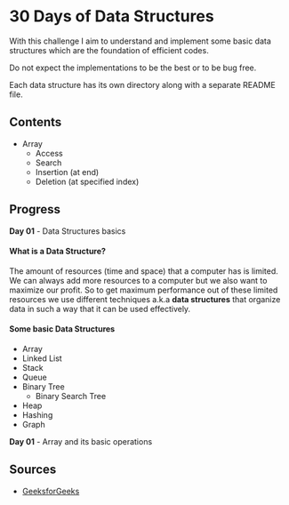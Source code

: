 
# 30 Days of Data Structures

With this challenge I aim to understand and implement some basic data structures which are the foundation of efficient codes.

Do not expect the implementations to be the best or to be bug free. 

Each data structure has its own directory along with a separate README file.

## Contents
- Array
	- Access
	- Search
	- Insertion (at end)
	- Deletion (at specified index)

## Progress

**Day 01** - Data Structures basics

#### What is a Data Structure?
The amount of resources (time and space) that a computer has is limited. We can always add more resources to a computer but we also want to maximize our profit. So to get maximum performance out of these limited resources we use different techniques a.k.a **data structures** that organize data in such a way that it can be used effectively.

#### Some basic Data Structures
- Array
- Linked List
- Stack
- Queue
- Binary Tree
	- Binary Search Tree
- Heap
- Hashing
- Graph

**Day 01**  - Array and its basic operations

## Sources
 - [GeeksforGeeks](https://www.geeksforgeeks.org/)
